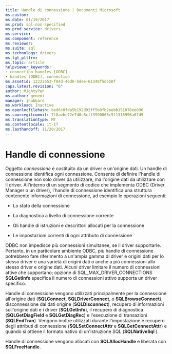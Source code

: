 ```yaml
---
title: Handle di connessione | Documenti Microsoft
ms.custom: 
ms.date: 01/19/2017
ms.prod: sql-non-specified
ms.prod_service: drivers
ms.service: 
ms.component: reference
ms.reviewer: 
ms.suite: sql
ms.technology: drivers
ms.tgt_pltfrm: 
ms.topic: article
helpviewer_keywords:
- connection handles [ODBC]
- handles [ODBC], connection
ms.assetid: 12222653-f04d-46d6-bdee-61348f5d550f
caps.latest.revision: "6"
author: MightyPen
ms.author: genemi
manager: jhubbard
ms.workload: Inactive
ms.openlocfilehash: bed6c0fda5b192d92ff5b0fb2eebb151070ee096
ms.sourcegitcommit: 7f8aebc72e7d0c8cff3990865c9f1316996a67d5
ms.translationtype: MT
ms.contentlocale: it-IT
ms.lasthandoff: 11/20/2017
---
```

# <a name="connection-handles"></a>Handle di connessione
Oggetto *connessione* è costituito da un driver e un'origine dati. Un handle di connessione identifica ogni connessione. Consente di definire l'handle di connessione non solo driver da utilizzare, ma l'origine dati da utilizzare con il driver. All'interno di un segmento di codice che implementa ODBC (Driver Manager o un driver), l'handle di connessione identifica una struttura contenente informazioni di connessione, ad esempio le operazioni seguenti:  
  
-   Lo stato della connessione  
  
-   La diagnostica a livello di connessione corrente  
  
-   Gli handle di istruzioni e descrittori allocati per la connessione  
  
-   Le impostazioni correnti di ogni attributo di connessione  
  
 ODBC non impedisce più connessioni simultanee, se il driver supportarle. Pertanto, in un particolare ambiente ODBC, più handle di connessione potrebbero fare riferimento a un'ampia gamma di driver e origini dati per lo stesso driver e una varietà di origini dati o anche a più connessioni allo stesso driver e origine dati. Alcuni driver limitare il numero di connessioni attive che supportano; opzione di SQL_MAX_DRIVER_CONNECTIONS **SQLGetInfo** specifica il numero di connessioni attivo supporta un driver specifico.  
  
 Handle di connessione vengono utilizzati principalmente per la connessione all'origine dati (**SQLConnect**, **SQLDriverConnect**, o **SQLBrowseConnect**), disconnessione dai dati origine (**SQLDisconnect**), recupero di informazioni sull'origine dati e i driver (**SQLGetInfo**), il recupero di diagnostica (**SQLGetDiagField** e **SQLGetDiagRec**) e l'esecuzione di transazioni (**SQLEndTran**). Vengono inoltre utilizzati durante l'impostazione e recupero degli attributi di connessione (**SQLSetConnectAttr** e **SQLGetConnectAttr**) e quando si ottiene il formato nativo di un'istruzione SQL (**SQLNativeSql** ).  
  
 Handle di connessione vengono allocati con **SQLAllocHandle** e liberata con **SQLFreeHandle**.
